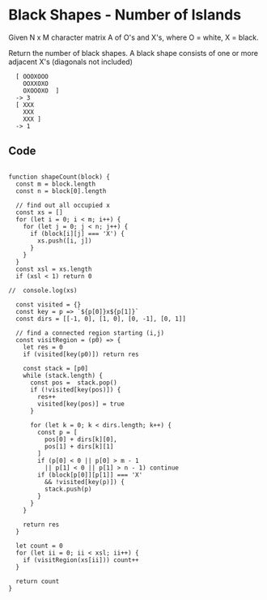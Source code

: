 # Black Shapes - Number of Islands

Given N x M character matrix A of O's and X's, where O = white, X = black.

Return the number of black shapes. A black shape consists of one or more adjacent X's (diagonals not included)

```
  [ OOOXOOO
    OOXXOXO
    OXOOOXO  ]
  -> 3
  [ XXX
    XXX
    XXX ]
  -> 1
```
## Code

```

function shapeCount(block) {
  const m = block.length
  const n = block[0].length

  // find out all occupied x
  const xs = []
  for (let i = 0; i < m; i++) {
    for (let j = 0; j < n; j++) {
      if (block[i][j] === 'X') {
        xs.push([i, j])
      }
    }
  }
  const xsl = xs.length
  if (xsl < 1) return 0

//  console.log(xs)

  const visited = {}
  const key = p => `${p[0]}x${p[1]}`
  const dirs = [[-1, 0], [1, 0], [0, -1], [0, 1]]

  // find a connected region starting (i,j)
  const visitRegion = (p0) => {
    let res = 0
    if (visited[key(p0)]) return res

    const stack = [p0]
    while (stack.length) {
      const pos =  stack.pop()
      if (!visited[key(pos)]) {
        res++
        visited[key(pos)] = true
      }

      for (let k = 0; k < dirs.length; k++) {
        const p = [
          pos[0] + dirs[k][0],
          pos[1] + dirs[k][1]
        ]
        if (p[0] < 0 || p[0] > m - 1
          || p[1] < 0 || p[1] > n - 1) continue
        if (block[p[0]][p[1]] === 'X'
          && !visited[key(p)]) {
          stack.push(p)
        }
      }
    }

    return res
  }

  let count = 0
  for (let ii = 0; ii < xsl; ii++) {
    if (visitRegion(xs[ii])) count++
  }

  return count
}


```